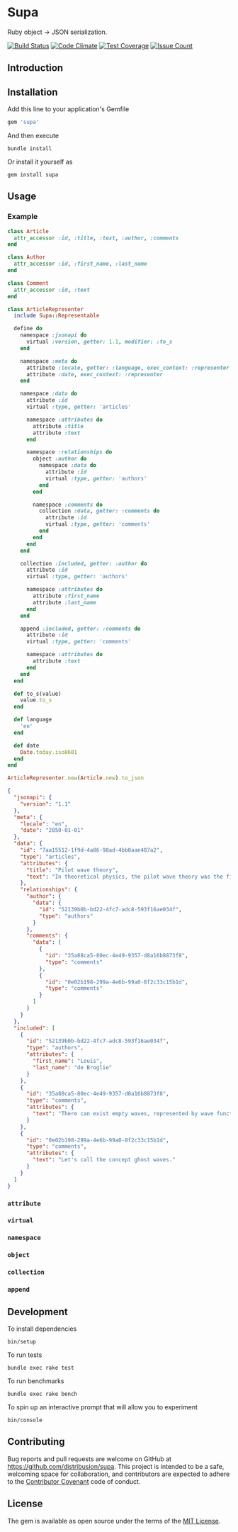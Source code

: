 # Supa

Ruby object → JSON serialization.

[![Build Status](https://travis-ci.org/distribusion/supa.svg?branch=master)](https://travis-ci.org/distribusion/supa)
 [![Code Climate](https://codeclimate.com/repos/587387071c36ea7203000e0d/badges/19b714c64bf6f028a58c/gpa.svg)](https://codeclimate.com/repos/587387071c36ea7203000e0d/feed)
 [![Test Coverage](https://codeclimate.com/repos/587387071c36ea7203000e0d/badges/19b714c64bf6f028a58c/coverage.svg)](https://codeclimate.com/repos/587387071c36ea7203000e0d/coverage)
 [![Issue Count](https://codeclimate.com/repos/587387071c36ea7203000e0d/badges/19b714c64bf6f028a58c/issue_count.svg)](https://codeclimate.com/repos/587387071c36ea7203000e0d/feed)

## Introduction


## Installation

Add this line to your application's Gemfile

```ruby
gem 'supa'
```

And then execute
```shell
bundle install
```

Or install it yourself as
```shell
gem install supa
```

## Usage

### Example

```ruby
class Article
  attr_accessor :id, :title, :text, :author, :comments
end
```
```ruby
class Author
  attr_accessor :id, :first_name, :last_name
end
```
```ruby
class Comment
  attr_accessor :id, :text
end
```

```ruby
class ArticleRepresenter
  include Supa::Representable

  define do
    namespace :jsonapi do
      virtual :version, getter: 1.1, modifier: :to_s
    end

    namespace :meta do
      attribute :locale, getter: :language, exec_context: :representer
      attribute :date, exec_context: :representer
    end

    namespace :data do
      attribute :id
      virtual :type, getter: 'articles'

      namespace :attributes do
        attribute :title
        attribute :text
      end

      namespace :relationships do
        object :author do
          namespace :data do
            attribute :id
            virtual :type, getter: 'authors'
          end
        end

        namespace :comments do
          collection :data, getter: :comments do
            attribute :id
            virtual :type, getter: 'comments'
          end
        end
      end
    end

    collection :included, getter: :author do
      attribute :id
      virtual :type, getter: 'authors'

      namespace :attributes do
        attribute :first_name
        attribute :last_name
      end
    end

    append :included, getter: :comments do
      attribute :id
      virtual :type, getter: 'comments'

      namespace :attributes do
        attribute :text
      end
    end
  end

  def to_s(value)
    value.to_s
  end

  def language
    'en'
  end

  def date
    Date.today.iso8601
  end
end
```

```ruby
ArticleRepresenter.new(Article.new).to_json
```

```json
{
  "jsonapi": {
    "version": "1.1"
  },
  "meta": {
    "locale": "en",
    "date": "2050-01-01"
  },
  "data": {
    "id": "7aa15512-1f9d-4a86-98ad-4bb0aae487a2",
    "type": "articles",
    "attributes": {
      "title": "Pilot wave theory",
      "text": "In theoretical physics, the pilot wave theory was the first known example of a hidden variable theory, presented by Louis de Broglie in 1927. Its more modern version, the de Broglie–Bohm theory, remains a non-mainstream attempt to interpret quantum mechanics as a deterministic theory, avoiding troublesome notions such as wave–particle duality, instantaneous wave function collapse and the paradox of Schrödinger's cat."
    },
    "relationships": {
      "author": {
        "data": {
          "id": "52139b0b-bd22-4fc7-adc8-593f16ae034f",
          "type": "authors"
        }
      },
      "comments": {
        "data": [
          {
            "id": "35a88ca5-80ec-4e49-9357-d8a16b8873f8",
            "type": "comments"
          },
          {
            "id": "0e02b198-299a-4e6b-99a0-8f2c33c15b1d",
            "type": "comments"
          }
        ]
      }
    }
  },
  "included": [
    {
      "id": "52139b0b-bd22-4fc7-adc8-593f16ae034f",
      "type": "authors",
      "attributes": {
        "first_name": "Louis",
        "last_name": "de Broglie"
      }
    },
    {
      "id": "35a88ca5-80ec-4e49-9357-d8a16b8873f8",
      "type": "comments",
      "attributes": {
        "text": "There can exist empty waves, represented by wave functions propagating in space and time but not carrying energy or momentum, and not associated with a particle."
      }
    },
    {
      "id": "0e02b198-299a-4e6b-99a0-8f2c33c15b1d",
      "type": "comments",
      "attributes": {
        "text": "Let's call the concept ghost waves."
      }
    }
  ]
}
```

### `attribute`

### `virtual`

### `namespace`

### `object`

### `collection`

### `append`

## Development

To install dependencies
```shell
bin/setup
```

To run tests
```shell
bundle exec rake test
```

To run benchmarks
```shell
bundle exec rake bench
```

To spin up an interactive prompt that will allow you to experiment
```shell
bin/console
```

## Contributing

Bug reports and pull requests are welcome on GitHub at https://github.com/distribusion/supa.
This project is intended to be a safe, welcoming space for collaboration, and contributors are expected to adhere to the [Contributor Covenant](http://contributor-covenant.org) code of conduct.

## License

The gem is available as open source under the terms of the [MIT License](http://opensource.org/licenses/MIT).
